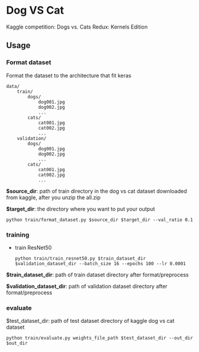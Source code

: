 # Dog VS Cat
Kaggle competition: Dogs vs. Cats Redux: Kernels Edition

## Usage

### Format dataset

Format the dataset to the architecture that fit keras

```text
data/
    train/
        dogs/
            dog001.jpg
            dog002.jpg
            ...
        cats/
            cat001.jpg
            cat002.jpg
            ...
    validation/
        dogs/
            dog001.jpg
            dog002.jpg
            ...
        cats/
            cat001.jpg
            cat002.jpg
            ...
```

**$source_dir**: path of train directory in the dog vs cat dataset downloaded from kaggle, after you unzip the all.zip

**$target_dir**: the directory where you want to put your output

  ```shell
  python train/format_dataset.py $source_dir $target_dir --val_ratio 0.1
  ```

### training

  - train ResNet50

    ```shell
    python train/train_resnet50.py $train_dataset_dir $validation_dataset_dir --batch_size 16 --epochs 100 --lr 0.0001
    ```

**$train_dataset_dir**: path of train dataset directory after format/preprocess

**$validation_dataset_dir**: path of validation dataset directory after format/preprocess

### evaluate
  $test_dataset_dir: path of test dataset directory of kaggle dog vs cat dataset

  ```shell
  python train/evaluate.py weights_file_path $test_dataset_dir --out_dir $out_dir
  ```
